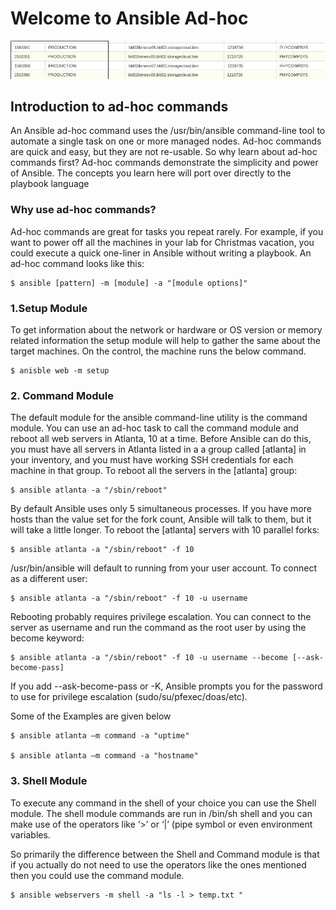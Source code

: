 # Welcome to Ansible Ad-hoc

![Image](https://raw.githubusercontent.com/karthicbe1982/ansible_roles/master/Hostname_update.jpg)

## Introduction to ad-hoc commands

An Ansible ad-hoc command uses the /usr/bin/ansible command-line tool to automate a single task on one or more managed nodes. Ad-hoc commands are quick and easy, but they are not re-usable. So why learn about ad-hoc commands first? Ad-hoc commands demonstrate the simplicity and power of Ansible. The concepts you learn here will port over directly to the playbook language

### Why use ad-hoc commands?

Ad-hoc commands are great for tasks you repeat rarely. For example, if you want to power off all the machines in your lab for Christmas vacation, you could execute a quick one-liner in Ansible without writing a playbook. An ad-hoc command looks like this:

    $ ansible [pattern] -m [module] -a "[module options]"
    
### 1.Setup Module

To get information about the network or hardware or OS version or memory related information the setup module will help to gather the same about the target machines. On the control, the machine runs the below command.

    $ anisble web -m setup 
    
### 2. Command Module

The default module for the ansible command-line utility is the command module. You can use an ad-hoc task to call the command module and reboot all web servers in Atlanta, 10 at a time. Before Ansible can do this, you must have all servers in Atlanta listed in a a group called [atlanta] in your inventory, and you must have working SSH credentials for each machine in that group. To reboot all the servers in the [atlanta] group:

    $ ansible atlanta -a "/sbin/reboot"

By default Ansible uses only 5 simultaneous processes. If you have more hosts than the value set for the fork count, Ansible will talk to them, but it will take a little longer. To reboot the [atlanta] servers with 10 parallel forks:

    $ ansible atlanta -a "/sbin/reboot" -f 10

/usr/bin/ansible will default to running from your user account. To connect as a different user:

    $ ansible atlanta -a "/sbin/reboot" -f 10 -u username

Rebooting probably requires privilege escalation. You can connect to the server as username and run the command as the root user by using the become keyword:

    $ ansible atlanta -a "/sbin/reboot" -f 10 -u username --become [--ask-become-pass]

If you add --ask-become-pass or -K, Ansible prompts you for the password to use for privilege escalation (sudo/su/pfexec/doas/etc).

Some of the Examples are given below
 
    $ ansible atlanta –m command -a "uptime"
   
    $ ansible atlanta –m command -a "hostname"
    
### 3. Shell Module
To execute any command in the shell of your choice you can use the Shell module. The shell module commands are run in /bin/sh shell and you can make use of the operators like ‘>’ or ‘|’ (pipe symbol or even environment variables.

So primarily the difference between the Shell and Command module is that if you actually do not need to use the operators like the ones mentioned then you could use the command module.

    $ ansible webservers -m shell -a "ls -l > temp.txt "
    
    
     
